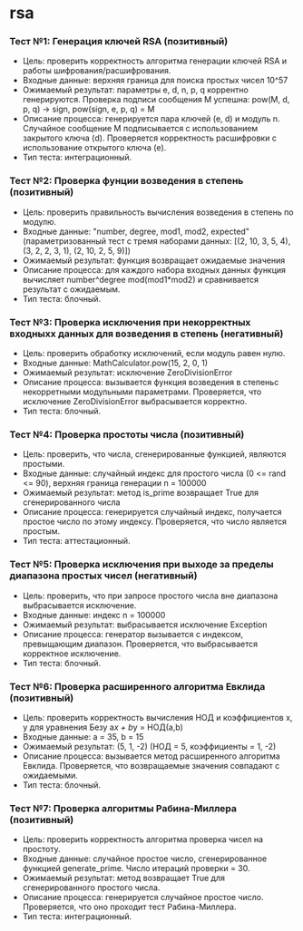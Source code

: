 # rsa

### Тест №1: Генерация ключей RSA (позитивный)
- Цель: проверить корректность алгоритма генерации ключей RSA и работы шифрования/расшифрования.
- Входные данные: верхняя граница для поиска простых чисел 10^57
- Ожимаемый результат: параметры e, d, n, p, q коррентно генерируются. Проверка подписи сообщения М успешна: pow(M, d, p, q) -> sign, pow(sign, e, p, q) = M
- Описание процесса: генерируется пара ключей (e, d) и модуль n. Случайное сообщение М подписывается с использованием закрытого ключа (d). Проверяется корректность расшифровки с использование открытого ключа (e).
- Тип теста: интеграционный.

### Тест №2: Проверка фунции возведения в степень (позитивный)
- Цель: проверить правильность вычисления возведения в степень по модулю.
- Входные данные: "number, degree, mod1, mod2, expected" (параметризованный тест с тремя наборами данных: [(2, 10, 3, 5, 4), (3, 2, 2, 3, 1), (2, 10, 2, 5, 9)])
- Ожимаемый результат: функция возвращает ожидаемые значения
- Описание процесса: для каждого набора входных данных функция вычисляет number^degree mod(mod1*mod2) и сравнивается результат с ожидаемым.
- Тип теста: блочный.

### Тест №3: Проверка исключения при некорректных входныхх данных для возведения в степень (негативный)
- Цель: проверить обработку исключений, если модуль равен нулю.
- Входные данные: MathCalculator.pow(15, 2, 0, 1)
- Ожимаемый результат: исключение ZeroDivisionError
- Описание процесса: вызывается функция возведения в степеньс некорретными модульными параметрами. Проверяется, что исключение ZeroDivisionError выбрасывается корректно.
- Тип теста: блочный.

### Тест №4: Проверка простоты числа (позитивный)
- Цель: проверить, что числа, сгенерированные функцией, являются простыми.
- Входные данные: случайный индекс для простого числа (0 <= rand <= 90), верхняя граница генерации n = 100000
- Ожимаемый результат: метод is_prime возвращает True для сгенерированного числа
- Описание процесса: генерируется случайный индекс, получается простое число по этому индексу. Проверяется, что число является простым.
- Тип теста: аттестационный.

### Тест №5: Проверка исключения при выходе за пределы диапазона простых чисел (негативный)
- Цель: проверить, что при запросе простого числа вне диапазона выбрасывается исключение.
- Входные данные: индекс n = 100000
- Ожимаемый результат: выбрасывается исключение Exception
- Описание процесса: генератор вызывается с индексом, превыщающим диапазон. Проверяется, что выбрасывается корректное исключение.
- Тип теста: блочный.

### Тест №6: Проверка расширенного алгоритма Евклида (позитивный)
- Цель: проверить корректность вычисления НОД и коэффициентов x, y для уравнения Безу a*x + b*y = НОД(a,b)
- Входные данные: a = 35, b = 15
- Ожимаемый результат: (5, 1, -2) (НОД = 5, коэффициенты = 1, -2)
- Описание процесса: вызывается метод расширенного алгоритма Евклида. Проверяется, что возвращаемые значения совпадают с ожидаемыми.
- Тип теста: блочный.

### Тест №7: Проверка алгоритмы Рабина-Миллера (позитивный)
- Цель: проверить корректность алгоритма проверка чисел на простоту.
- Входные данные: случайное простое число, сгенерированное функцией generate_prime. Число итераций проверки = 30.
- Ожимаемый результат: метод возвращает True для сгенерированного простого числа.
- Описание процесса: генерируется случайное простое число. Проверяется, что оно проходит тест Рабина-Миллера.
- Тип теста: интеграционный.
